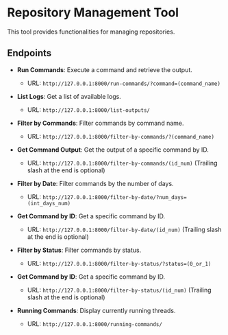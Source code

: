 # Repository Management Tool

This tool provides functionalities for managing repositories.

## Endpoints

- **Run Commands**: Execute a command and retrieve the output.

  - URL: `http://127.0.0.1:8000/run-commands/?command=(command_name)`

- **List Logs**: Get a list of available logs.

  - URL: `http://127.0.0.1:8000/list-outputs/`

- **Filter by Commands**: Filter commands by command name.

  - URL: `http://127.0.0.1:8000/filter-by-commands/?(command_name)`

- **Get Command Output**: Get the output of a specific command by ID.

  - URL: `http://127.0.0.1:8000/filter-by-commands/(id_num)` (Trailing slash at the end is optional)

- **Filter by Date**: Filter commands by the number of days.

  - URL: `http://127.0.0.1:8000/filter-by-date/?num_days=(int_days_num)`

- **Get Command by ID**: Get a specific command by ID.

  - URL: `http://127.0.0.1:8000/filter-by-date/(id_num)` (Trailing slash at the end is optional)

- **Filter by Status**: Filter commands by status.

  - URL: `http://127.0.0.1:8000/filter-by-status/?status=(0_or_1)`

- **Get Command by ID**: Get a specific command by ID.

  - URL: `http://127.0.0.1:8000/filter-by-status/(id_num)` (Trailing slash at the end is optional)

- **Running Commands**: Display currently running threads.

  - URL: `http://127.0.0.1:8000/running-commands/`

